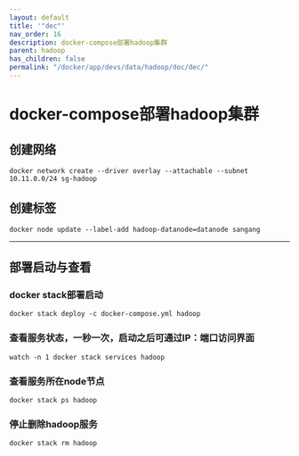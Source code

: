 ```yaml
---
layout: default
title: '"dec"'
nav_order: 16
description: docker-compose部署hadoop集群
parent: hadoop
has_children: false
permalink: "/docker/app/devs/data/hadoop/doc/dec/"
---
```


# docker-compose部署hadoop集群

## 创建网络

```shell
docker network create --driver overlay --attachable --subnet 10.11.0.0/24 sg-hadoop
```

## 创建标签

```shell
docker node update --label-add hadoop-datanode=datanode sangang
```

---

## 部署启动与查看

### docker stack部署启动

```shell
docker stack deploy -c docker-compose.yml hadoop
```

### 查看服务状态，一秒一次，启动之后可通过IP：端口访问界面

```shell
watch -n 1 docker stack services hadoop
```

### 查看服务所在node节点

```shell
docker stack ps hadoop
```

### 停止删除hadoop服务

```shell
docker stack rm hadoop
```
